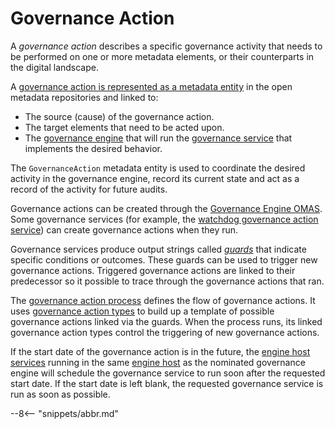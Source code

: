 <!-- SPDX-License-Identifier: CC-BY-4.0 -->
<!-- Copyright Contributors to the Egeria project. -->

# Governance Action

A *governance action* describes a specific governance activity that needs to be performed on one or more metadata elements, or their counterparts in the digital landscape.

A [governance action is represented as a metadata entity](/egeria-docs/types/4/0463-governance-actions/#governanceaction) in the open metadata repositories and linked to:

- The source (cause) of the governance action.
- The target elements that need to be acted upon.
- The [governance engine](/egeria-docs/concepts/governance-engine) that will run the [governance service](/egeria-docs/concepts/governance-service) that implements the desired behavior.
  
The `GovernanceAction` metadata entity is used to coordinate the desired activity in the governance engine, record its current state and act as a record of the activity for future audits.

Governance actions can be created through the [Governance Engine OMAS](/egeria-docs/services/omas/governance-engine). Some governance services (for example, the [watchdog governance action service](watchdog-governance-service.md)) can create governance actions when they run.

Governance services produce output strings called [*guards*](guard.md) that indicate specific conditions or outcomes. These guards can be used to trigger new governance actions. Triggered governance actions are linked to their predecessor so it possible to trace through the governance actions that ran.

The [governance action process](governance-action-process.md) defines the flow of governance actions. It uses [governance action types](governance-action-type.md) to build up a template of possible governance actions linked via the guards. When the process runs, its linked governance action types control the triggering of new
governance actions.

If the start date of the governance action is in the future, the [engine host services](../../../governance-servers/engine-host-services) running in the same [engine host](/egeria-docs/concepts/engine-host.md) as the nominated governance engine will schedule the governance service to run soon after the requested start date. If the start date is left blank, the requested governance service is run as soon as possible.

--8<-- "snippets/abbr.md"
